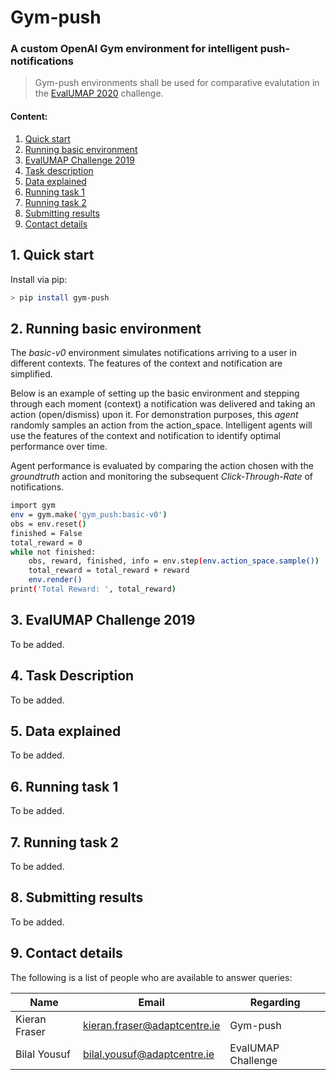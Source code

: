 # Gym-push
### A custom OpenAI Gym environment for intelligent push-notifications
> Gym-push environments shall be used for comparative evalutation in the [EvalUMAP 2020](http://evalumap.adaptcentre.ie/) challenge.

#### Content:
1. [Quick start](#quick-start)
2. [Running basic environment](#running-basic-environment)
3. [EvalUMAP Challenge 2019](#evalumap-challenge-2019) 
4. [Task description](#task-description)
5. [Data explained](#data-explained)
6. [Running task 1](#running-task-1)
7. [Running task 2](#running-task-2)
8. [Submitting results](#submitting-results)
9. [Contact details](#contact-details)


## 1. Quick start
Install via pip:
```sh
> pip install gym-push
```

## 2. Running basic environment
The *basic-v0* environment simulates notifications arriving to a user in different contexts. The features of the context and notification are simplified. 

Below is an example of setting up the basic environment and stepping through each moment (context) a notification was delivered and taking an action (open/dismiss) upon it. For demonstration purposes, this *agent* randomly samples an action from the action_space. Intelligent agents will use the features of the context and notification to identify optimal performance over time.

Agent performance is evaluated by comparing the action chosen with the *groundtruth* action and monitoring the subsequent *Click-Through-Rate* of notifications.
```sh
import gym
env = gym.make('gym_push:basic-v0')
obs = env.reset()
finished = False
total_reward = 0
while not finished:
	obs, reward, finished, info = env.step(env.action_space.sample())
	total_reward = total_reward + reward
	env.render()
print('Total Reward: ', total_reward)
```

## 3. EvalUMAP Challenge 2019
To be added.

## 4. Task Description
To be added.

## 5. Data explained
To be added.

## 6. Running task 1
To be added.

## 7. Running task 2
To be added.

## 8. Submitting results
To be added.

## 9. Contact details
The following is a list of people who are available to answer queries:

|Name|Email|Regarding|
|-------------|-----------------------------|-------------------|
|Kieran Fraser|kieran.fraser@adaptcentre.ie | Gym-push          |
|Bilal Yousuf |bilal.yousuf@adaptcentre.ie  | EvalUMAP Challenge|
